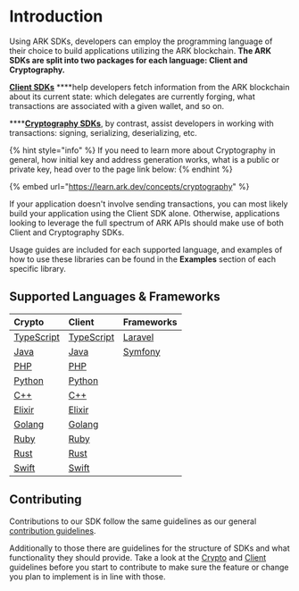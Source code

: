 # Introduction

Using ARK SDKs, developers can employ the programming language of their choice to build applications utilizing the ARK blockchain. **The ARK SDKs are split into two packages for each language: Client and Cryptography.**

[**Client SDKs**](guidelines/client.md) ****help developers fetch information from the ARK blockchain about its current state: which delegates are currently forging, what transactions are associated with a given wallet, and so on.

\*\*\*\*[**Cryptography SDKs**](guidelines/crypto.md), by contrast, assist developers in working with transactions: signing, serializing, deserializing, etc.

{% hint style="info" %}
If you need to learn more about Cryptography in general, how initial key and address generation works, what is a public or private key, head over to the page link below:
{% endhint %}

{% embed url="https://learn.ark.dev/concepts/cryptography" %}



If your application doesn't involve sending transactions, you can most likely build your application using the Client SDK alone. Otherwise, applications looking to leverage the full spectrum of ARK APIs should make use of both Client and Cryptography SDKs.

Usage guides are included for each supported language, and examples of how to use these libraries can be found in the **Examples** section of each specific library.

## Supported Languages & Frameworks

| Crypto | Client | Frameworks |
| :--- | :--- | :--- |
| [TypeScript](typescript/crypto/) | [TypeScript](typescript/client/) | [Laravel](frameworks/laravel.md) |
| [Java](java/crypto/) | [Java](java/client/) | [Symfony](frameworks/symfony.md) |
| [PHP](php/crypto/) | [PHP](php/client/) |  |
| [Python](python/crypto/) | [Python](python/client/) |  |
| [C++](c++/crypto/) | [C++](c++/client/) |  |
| [Elixir](elixir/crypto/) | [Elixir](elixir/client/) |  |
| [Golang](golang/crypto/) | [Golang](golang/client/) |  |
| [Ruby](ruby/crypto/) | [Ruby](ruby/client/) |  |
| [Rust](rust/crypto/) | [Rust](rust/client/) |  |
| [Swift](swift/crypto/) | [Swift](swift/client/) |  |

## Contributing

Contributions to our SDK follow the same guidelines as our general [contribution guidelines](https://docs.ark.io/guidebook/contribution-guidelines/contributing.html).

Additionally to those there are guidelines for the structure of SDKs and what functionality they should provide. Take a look at the [Crypto](https://github.com/ArkEcosystem/gitbooks-sdk/tree/fcb399a02301c4ed91f0da34e9adbad8e0d2f3dc/guidelines/crypto/README.md) and [Client](https://github.com/ArkEcosystem/gitbooks-sdk/tree/fcb399a02301c4ed91f0da34e9adbad8e0d2f3dc/guidelines/client/README.md) guidelines before you start to contribute to make sure the feature or change you plan to implement is in line with those.

